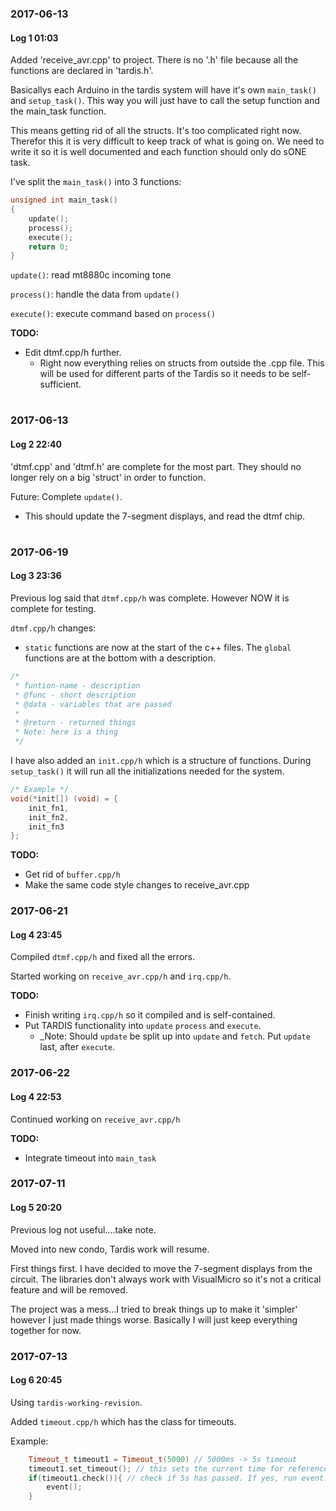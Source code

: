 ### 2017-06-13
#### Log 1 01:03
Added 'receive_avr.cpp' to project. There is no '.h' file because all the
functions are declared in 'tardis.h'. 

Basicallys each Arduino in the tardis system will have it's own `main_task()` 
and `setup_task()`. This way you will just have to call the setup function and 
the main_task function.

This means getting rid of all the structs. It's too complicated right now.
Therefor this it is very difficult to keep track of what is going on. 
We need to write it so it is well documented and each function should only do
sONE task.

I've split the `main_task()` into 3 functions:

```C
unsigned int main_task()
{
	update();
	process();
	execute();
	return 0;
}
```

`update()`: read mt8880c incoming tone

`process()`: handle the data from `update()`

`execute()`: execute command based on `process()`

**TODO:** 
- Edit dtmf.cpp/h further. 
  - Right now everything relies on structs from outside the .cpp file.
    This will be used for different parts of the Tardis so it needs to 
    be self-sufficient. 
#

### 2017-06-13
#### Log 2 22:40
'dtmf.cpp' and 'dtmf.h' are complete for the most part. They should no longer rely on a big 'struct' 
in order to function.

Future: Complete `update()`. 
- This should update the 7-segment displays, and read the dtmf chip.

#

### 2017-06-19
#### Log 3 23:36
Previous log said that `dtmf.cpp/h` was complete. However NOW it is complete
for testing.

`dtmf.cpp/h` changes:
- `static` functions are now at the start of the c++ files. The
`global` functions are at the bottom with a description. 

```C
/*
 * funtion-name - description
 * @func - short description
 * @data - variables that are passed
 *
 * @return - returned things
 * Note: here is a thing
 */
```

I have also added an `init.cpp/h` which is a structure of functions.
During `setup_task()` it will run all the initializations needed for 
the system. 

```C
/* Example */
void(*init[]) (void) = {
    init_fn1,
    init_fn2,
    init_fn3
};
```

**TODO:** 
- Get rid of `buffer.cpp/h`
- Make the same code style changes to receive_avr.cpp

### 2017-06-21
#### Log 4 23:45
Compiled `dtmf.cpp/h` and fixed all the errors. 

Started working on `receive_avr.cpp/h` and `irq.cpp/h`.

**TODO:**
- Finish writing `irq.cpp/h` so it compiled and is self-contained.
- Put TARDIS functionality into `update` `process` and `execute`.
  - _Note: Should `update` be split up into `update` and `fetch`. Put 
  `update` last, after `execute`.

### 2017-06-22
#### Log 4 22:53
Continued working on `receive_avr.cpp/h`

**TODO:**
- Integrate timeout into `main_task`

### 2017-07-11
#### Log 5 20:20
Previous log not useful....take note.

Moved into new condo, Tardis work will resume.

First things first. I have decided to move the 7-segment displays from the circuit.
The libraries don't always work with VisualMicro so it's not a critical feature and 
will be removed.

The project was a mess...I tried to break things up to make it 'simpler' however
I just made things worse. Basically I will just keep everything together for now.

### 2017-07-13
#### Log 6 20:45
Using `tardis-working-revision`. 

Added `timeout.cpp/h` which has the class for timeouts.

Example:

```C++
    Timeout_t timeout1 = Timeout_t(5000) // 5000ms -> 5s timeout
    timeout1.set_timeout(); // this sets the current time for reference
    if(timeout1.check()){ // check if 5s has passed. If yes, run event.
        event();
    }
```